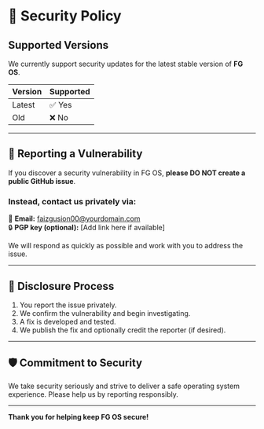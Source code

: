 # 🔐 Security Policy

## Supported Versions

We currently support security updates for the latest stable version of **FG OS**.

| Version | Supported |
|---------|-----------|
| Latest  | ✅ Yes     |
| Old     | ❌ No      |

---

## 📢 Reporting a Vulnerability

If you discover a security vulnerability in FG OS, **please DO NOT create a public GitHub issue**.

### Instead, contact us privately via:

📧 **Email:** faizgusion00@yourdomain.com  
🔒 **PGP key (optional):** [Add link here if available]

We will respond as quickly as possible and work with you to address the issue.

---

## 🔄 Disclosure Process

1. You report the issue privately.
2. We confirm the vulnerability and begin investigating.
3. A fix is developed and tested.
4. We publish the fix and optionally credit the reporter (if desired).

---

## 🛡️ Commitment to Security

We take security seriously and strive to deliver a safe operating system experience. Please help us by reporting responsibly.

---

**Thank you for helping keep FG OS secure!**
